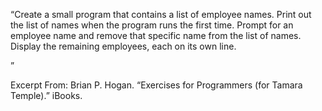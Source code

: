 “Create a small program that contains a list of employee names. Print out the list of names when the program runs the first time. Prompt for an employee name and remove that specific name from the list of names. Display the remaining employees, each on its own line.

”

Excerpt From: Brian P. Hogan. “Exercises for Programmers (for Tamara Temple).” iBooks. 